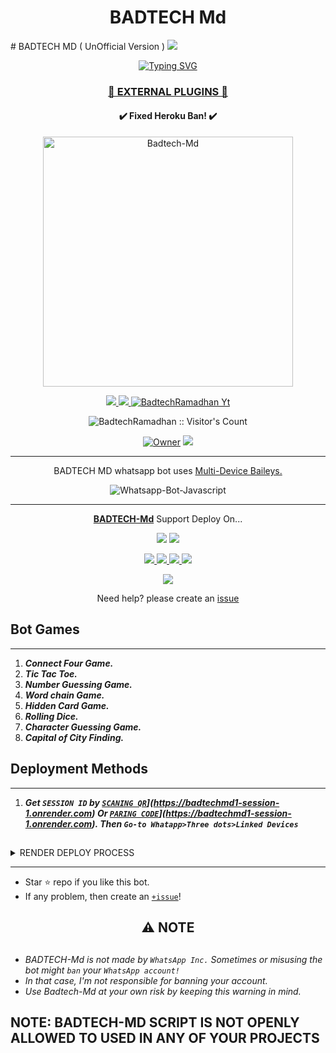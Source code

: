  <h1 align="center"> BADTECH Md </h1> 
# BADTECH MD ( UnOfficial Version ) 
   <a><img src='https://telegra.ph/file/7e172947f220c4b86ec26.jpg'/></a>
<p align="center">
<p align="center">
  <a href="https://git.io/typing-svg"><img src="https://readme-typing-svg.demolab.com?font=EB+Garamond&weight=800&size=28&duration=4000&pause=1000&random=false&width=435&lines=+•★⃝ BADTECH_+MD-+V1★⃝•;MULTI-DEVICE+WHATSAPP+BOT;DEVELOPED+BY+𝐑𝐀𝐌𝐀𝐃𝐇𝐀𝐍+𝐘𝐔𝐒𝐔𝐅;RELEASED+DATE+22%2F6%2F2024." alt="Typing SVG" /></a>
 </p>

 
<h3 align="center"> <a href="https://github.com/Badtechramadhan/BADTECH_MD-Media">🍫 EXTERNAL PLUGINS 🍫</a></h3> 

<h4 align="center"> ✔️ Fixed Heroku Ban! ✔️</h4> 


<p align="center">
  <img alt="Badtech-Md" height="400" src="/lib/assets/pk.jpg">
  </a>
</p>
    
   
   
<p align="center">
   <a href="https://github.com/Badtechramadhan/BADTECH_MD/fork">
    <img src="https://img.shields.io/github/forks/Badtechramadhan/BADTECH_MD?style=flat-square&logo=github&color=darkred">
   </a>
  <a href="https://github.com/Badtechramadhan/BADTECH_MD/stargazers"> 
     <img src="https://img.shields.io/github/stars/Badtechramadhan/BADTECH_MD?style=flat-square&logo=github&color=darkred">
 </a>



  <a aria-label="Badtech_Md is free to use" href="https://youtube.com/@suhailtechinfo" target="_blank">
    <img alt="BadtechRamadhan Yt" src="https://img.shields.io/youtube/channel/subscribers/UCU071AMRqcd5mfTdCgJFwPg" target="_blank" />
  </a>

</p>
<p align="center"><img src="https://profile-counter.glitch.me/{BadtechRamadhan}/count.svg" alt="BadtechRamadhan :: Visitor's Count" /></p>

<p align="center">

 <a href="https://github.com/BadtechRamadhan">
 <img title="Owner" src="https://img.shields.io/badge/BadtechRamadhan-darkred?style=flat-square&logo=github&label=owner"></a>
   <a href="https://github.com/BadtechRamadhan">
    <img src="https://img.shields.io/github/followers/SuhailTechInfo?style=flat-square&logo=github&color=darkred">
  </a>
  

 
 </p>





---




<p align="center"> BADTECH MD whatsapp bot uses
  <a href="https://github.com/adiwajshing/Baileys">Multi-Device Baileys.</a>
</p>
<p align="center">
  <img title="Whatsapp-Bot-Javascript" src="https://img.shields.io/badge/Javascript-363303?style=for-the-badge&logo=javascript&logoColor=c6c631"></img>
</p>

---

<p align="center">
  <a href="https://github.com/Badtechramadhan/BADTECH_MD"><b>BADTECH-Md</b></a> Support Deploy On...
</p>

<p align="center">
  <a href="https://github.com/Badtechramadhan/BADTECH_
 MD/blob/main/temp/deploy-on-vps.md"><img src="https://img.shields.io/badge/self hosting-3d1513?style=for-the-badge&logo=serverless&logoColor=FD5750"></a>
  <a href="https://suhail-web01.vercel.app/deploy?platform=railway"><img src="https://img.shields.io/badge/railway-3e164f?style=for-the-badge&logo=railway&logoColor=0B0D0E"></a>
</p>
<p align="center">
  <a href="https://suhail-web01.vercel.app/deploy?platform=heroku"> <img src="https://img.shields.io/badge/heroku-9d7acc?style=for-the-badge&logo=heroku&logoColor=430098"> </a>
  <a href="https://suhail-web01.vercel.app/deploy?platform=repl"  > <img src="https://img.shields.io/badge/replit-253c99?style=for-the-badge&logo=replit&logoColor=F26207"> </a>
  <a href="https://suhail-web01.vercel.app/deploy?platform=koyeb" > <img src="https://img.shields.io/badge/koyeb-033604?style=for-the-badge&logo=koyeb&logoColor=white">    </a>
 <a href="https://suhail-web01.vercel.app/deploy?platform=glitch" > <img src="https://img.shields.io/badge/glitch-033604?style=for-the-badge&logo=glitch&logoColor=darkred"></a>
</p>
<p align="center">
  <a href="https://youtu.be/3NdJb6_1cJM"><img src="https://img.shields.io/badge/CodeSpace-green?colorA=%23ff000&colorB=%23017e40&style=for-the-badge&logo=git&logoColor=white"></a>
</p>
<p align="center">Need help? please create an <a href="https://github.com/SuhailTechInfo/Suhail-Md/issues">issue</a></p>

 



## Bot Games
---
1. ***Connect Four Game.***
2.  ***Tic Tac Toe.***
3.  ***Number Guessing Game.***
4.  ***Word chain Game.***
5.  ***Hidden Card Game.***
6.  ***Rolling Dice.***
7.  ***Character Guessing Game.***
8.  ***Capital of City Finding.***
##


 




    
   
## Deployment Methods
---
1.  ***Get `SESSION ID` by [`SCANING QR`]( [)](https://badtechmd1-session-1.onrender.com) Or [`PARING CODE`]( [)](https://badtechmd1-session-1.onrender.com). Then `Go-to Whatapp>Three dots>Linked Devices`***

##

 <details close>
<summary>RENDER DEPLOY PROCESS</summary>
   
    1: Click "NEW".
    2: Select "Web Service".
    3: Click "Build and deploy from a Git repository".
    4: Now Choose this forked git repo from list.
    5: And JUST CLICK "Connect". 
   </details>


---


- Star ⭐ repo if you like this bot.
- If any problem, then create an [`+issue`](https://github.com/Badtechramadhan/BADTECH_MD/issues/new)!




<h2 align="center"> ⚠️ NOTE  </h2>

   
## 

- *BADTECH-Md is not made by `WhatsApp Inc.` Sometimes or misusing the bot might `ban` your `WhatsApp account!`*
- *In that case, I'm not responsible for banning your account.*
- *Use Badtech-Md at your own risk by keeping this warning in mind.*



## NOTE: BADTECH-MD SCRIPT IS NOT OPENLY ALLOWED TO USED IN ANY OF YOUR PROJECTS
